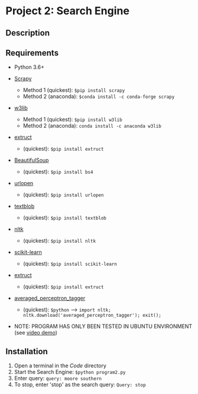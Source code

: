 # Project 2: Search Engine

## Description

## Requirements

  - Python 3.6+
  - [Scrapy](https://github.com/scrapy/scrapy)
    - Method 1 (quickest): `$pip install scrapy`
    - Method 2 (anaconda): `$conda install -c conda-forge scrapy`
  - [w3lib](https://github.com/scrapy/w3lib)
    - Method 1 (quickest): `$pip install w3lib` 
    - Method 2 (anaconda): `conda install -c anaconda w3lib` 
  - [extruct](https://github.com/scrapinghub/extruct)
    - (quickest): `$pip install extruct`
  - [BeautifulSoup](https://github.com/wention/BeautifulSoup4)
    - (quickest): `$pip install bs4`
  - [urlopen](https://pypi.org/project/urlopen/)
    - (quickest): `$pip install urlopen`
  - [textblob](https://pypi.org/project/textblob/)
    - (quickest): `$pip install textblob`
  - [nltk](https://pypi.org/project/nltk/)
    - (quickest): `$pip install nltk`
  - [scikit-learn](https://scikit-learn.org/stable/install.html)
    - (quickest): `$pip install scikit-learn`
  - [extruct](https://pypi.org/project/extruct/)
    - (quickest): `$pip install extruct`
  - [averaged_perceptron_tagger](https://www.nltk.org/data.html)
    - (quickest): `$python` --> `import nltk; nltk.download('averaged_perceptron_tagger'); exit();` 
    
 
    
  - NOTE: PROGRAM HAS ONLY BEEN TESTED IN UBUNTU ENVIRONMENT (see [video demo](https://youtu.be/BIFBefKGlT0))

## Installation

  1. Open a terminal in the *Code* directory
  2. Start the Search Engine: `$python program2.py`
  3. Enter query: `query: moore southern`
  3. To stop, enter 'stop' as the search query: `Query: stop`
